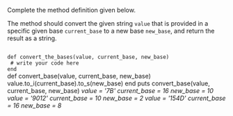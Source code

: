Complete the method definition given below.

The method should convert the given string `value` that is provided in a specific given base `current_base` to a new base `new_base`, and return the result as a string.

<Editor lang="ruby" type="exercise" testMode="multipleInput">
<code>
def convert_the_bases(value, current_base, new_base)
 # write your code here
end
</code>

<solution>
def convert_base(value, current_base, new_base)
  value.to_i(current_base).to_s(new_base)
end
</solution>

<testcases>
<caller>
puts convert_base(value, current_base, new_base)
</caller>
<testcase>
<i>
value = '7B'
current_base = 16
new_base = 10
</i>
</testcase>
<testcase>
<i>
value = '9012'
current_base = 10
new_base = 2
</i>
</testcase>
<testcase>
<i>
value = '154D'
current_base = 16
new_base = 8
</i>
</testcase>
</testcases>
</Editor>